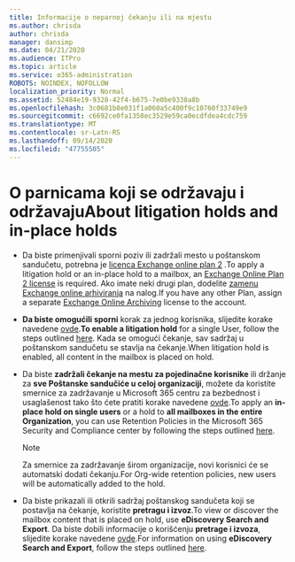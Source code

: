 ```yaml
---
title: Informacije o neparnoj čekanju ili na mjestu
ms.author: chrisda
author: chrisda
manager: dansimp
ms.date: 04/21/2020
ms.audience: ITPro
ms.topic: article
ms.service: o365-administration
ROBOTS: NOINDEX, NOFOLLOW
localization_priority: Normal
ms.assetid: 52484e19-9328-42f4-b675-7e0be9338a8b
ms.openlocfilehash: 3c0681b8e031f1a060a5c400f9c10760f33749e9
ms.sourcegitcommit: c6692ce0fa1358ec3529e59ca0ecdfdea4cdc759
ms.translationtype: MT
ms.contentlocale: sr-Latn-RS
ms.lasthandoff: 09/14/2020
ms.locfileid: "47755505"
---
```

# <a name="about-litigation-holds-and-in-place-holds"></a><span data-ttu-id="233c8-102">O parnicama koji se održavaju i održavaju</span><span class="sxs-lookup"><span data-stu-id="233c8-102">About litigation holds and in-place holds</span></span>

- <span data-ttu-id="233c8-103">Da biste primenjivali sporni poziv ili zadržali mesto u poštanskom sandučetu, potrebna je [licenca Exchange online plan 2](https://docs.microsoft.com/office365/servicedescriptions/office-365-platform-service-description/office-365-plan-options) .</span><span class="sxs-lookup"><span data-stu-id="233c8-103">To apply a litigation hold or an in-place hold to a mailbox, an [Exchange Online Plan 2 license](https://docs.microsoft.com/office365/servicedescriptions/office-365-platform-service-description/office-365-plan-options) is required.</span></span> <span data-ttu-id="233c8-104">Ako imate neki drugi plan, dodelite [zamenu Exchange online arhiviranja](https://docs.microsoft.com/office365/servicedescriptions/exchange-online-archiving-service-description/exchange-online-archiving-service-description) na nalog.</span><span class="sxs-lookup"><span data-stu-id="233c8-104">If you have any other Plan, assign a separate [Exchange Online Archiving](https://docs.microsoft.com/office365/servicedescriptions/exchange-online-archiving-service-description/exchange-online-archiving-service-description) license to the account.</span></span> 
    
- <span data-ttu-id="233c8-105">**Da biste omogućili sporni** korak za jednog korisnika, slijedite korake navedene [ovde](https://docs.microsoft.com/office365/SecurityCompliance/place-a-mailbox-on-litigation-hold).</span><span class="sxs-lookup"><span data-stu-id="233c8-105">**To enable a litigation hold** for a single User, follow the steps outlined [here](https://docs.microsoft.com/office365/SecurityCompliance/place-a-mailbox-on-litigation-hold).</span></span> <span data-ttu-id="233c8-106">Kada se omogući čekanje, sav sadržaj u poštanskom sandučetu se stavlja na čekanje.</span><span class="sxs-lookup"><span data-stu-id="233c8-106">When litigation hold is enabled, all content in the mailbox is placed on hold.</span></span>
    
- <span data-ttu-id="233c8-107">Da biste **zadržali čekanje na mestu za pojedinačne korisnike** ili držanje za **sve Poštanske sandučiće u celoj organizaciji**, možete da koristite smernice za zadržavanje u Microsoft 365 centru za bezbednost i usaglašenost tako što ćete pratiti korake navedene [ovde]( https://docs.microsoft.com/microsoft-365/compliance/retention-policies).</span><span class="sxs-lookup"><span data-stu-id="233c8-107">To apply an **in-place hold on single users** or a hold to **all mailboxes in the entire Organization**, you can use Retention Policies in the Microsoft 365 Security and Compliance center by following the steps outlined [here]( https://docs.microsoft.com/microsoft-365/compliance/retention-policies).</span></span>
    
    > [!NOTE]
    > <span data-ttu-id="233c8-108">Za smernice za zadržavanje širom organizacije, novi korisnici će se automatski dodati čekanju.</span><span class="sxs-lookup"><span data-stu-id="233c8-108">For Org-wide retention policies, new users will be automatically added to the hold.</span></span> 
  
- <span data-ttu-id="233c8-109">Da biste prikazali ili otkrili sadržaj poštanskog sandučeta koji se postavlja na čekanje, koristite **pretragu i izvoz**.</span><span class="sxs-lookup"><span data-stu-id="233c8-109">To view or discover the mailbox content that is placed on hold, use **eDiscovery Search and Export**.</span></span> <span data-ttu-id="233c8-110">Da biste dobili informacije o korišćenju **pretrage i izvoza**, slijedite korake navedene [ovde](https://docs.microsoft.com/microsoft-365/compliance/export-search-results).</span><span class="sxs-lookup"><span data-stu-id="233c8-110">For information on using **eDiscovery Search and Export**, follow the steps outlined [here](https://docs.microsoft.com/microsoft-365/compliance/export-search-results).</span></span>
    

